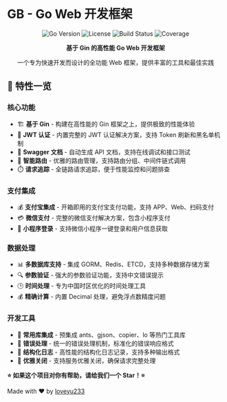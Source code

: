 # GB - Go Web 开发框架

<div align="center">


![Go Version](https://img.shields.io/badge/Go-1.18+-blue)
![License](https://img.shields.io/badge/license-MIT-green)
![Build Status](https://img.shields.io/badge/build-passing-brightgreen)
![Coverage](https://img.shields.io/badge/coverage-85%25-yellow)

**基于 Gin 的高性能 Go Web 开发框架**

一个专为快速开发而设计的全功能 Web 框架，提供丰富的工具和最佳实践

</div>

## 🚀 特性一览

### 核心功能

- 🏗️ **基于 Gin** - 构建在高性能的 Gin 框架之上，提供极致的性能体验
- 🔐 **JWT 认证** - 内置完整的 JWT 认证解决方案，支持 Token 刷新和黑名单机制
- 📝 **Swagger 文档** - 自动生成 API 文档，支持在线调试和接口测试
- 🎯 **智能路由** - 优雅的路由管理，支持路由分组、中间件链式调用
- ⏱️ **请求追踪** - 全链路请求追踪，便于性能监控和问题排查

### 支付集成

- 💰 **支付宝集成** - 开箱即用的支付宝支付功能，支持 APP、Web、扫码支付
- 💳 **微信支付** - 完整的微信支付解决方案，包含小程序支付
- 🔑 **小程序登录** - 支持微信小程序一键登录和用户信息获取

### 数据处理

- 📊 **多数据库支持** - 集成 GORM、Redis、ETCD，支持多种数据存储方案
- 🔍 **参数验证** - 强大的参数验证功能，支持中文错误提示
- 🕒 **时间处理** - 专为中国时区优化的时间处理工具
- 💰 **精确计算** - 内置 Decimal 处理，避免浮点数精度问题

### 开发工具

- 🧰 **常用库集成** - 预集成 ants、gjson、copier、lo 等热门工具库
- 🚨 **错误处理** - 统一的错误处理机制，标准化的错误响应格式
- 📝 **结构化日志** - 高性能的结构化日志记录，支持多种输出格式
- 🔄 **优雅关闭** - 支持服务优雅关闭，确保请求完整处理

**⭐ 如果这个项目对你有帮助，请给我们一个 Star！⭐**

Made with ❤️ by [loveyu233](https://github.com/loveyu233)
